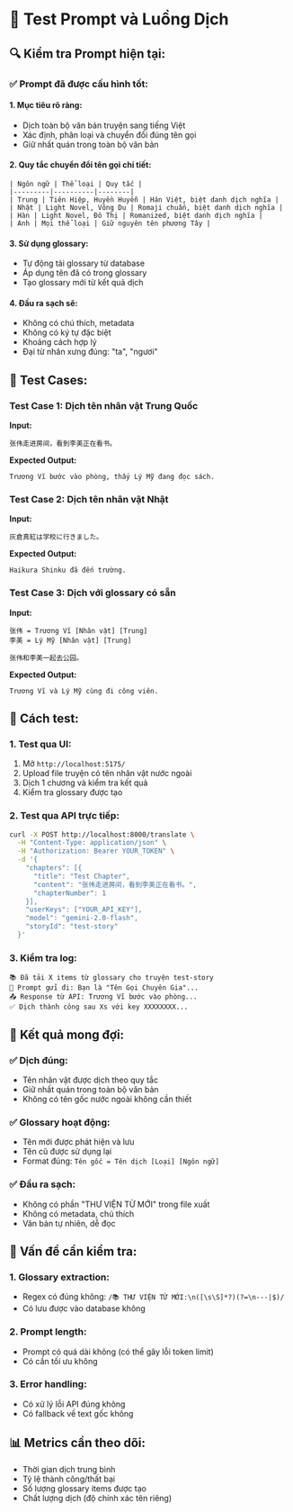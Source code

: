 # 🧪 Test Prompt và Luồng Dịch

## 🔍 **Kiểm tra Prompt hiện tại:**

### ✅ **Prompt đã được cấu hình tốt:**

#### **1. Mục tiêu rõ ràng:**
- Dịch toàn bộ văn bản truyện sang tiếng Việt
- Xác định, phân loại và chuyển đổi đúng tên gọi
- Giữ nhất quán trong toàn bộ văn bản

#### **2. Quy tắc chuyển đổi tên gọi chi tiết:**
```
| Ngôn ngữ | Thể loại | Quy tắc |
|---------|----------|--------|
| Trung | Tiên Hiệp, Huyền Huyễn | Hán Việt, biệt danh dịch nghĩa |
| Nhật | Light Novel, Võng Du | Romaji chuẩn, biệt danh dịch nghĩa |
| Hàn | Light Novel, Đô Thị | Romanized, biệt danh dịch nghĩa |
| Anh | Mọi thể loại | Giữ nguyên tên phương Tây |
```

#### **3. Sử dụng glossary:**
- Tự động tải glossary từ database
- Áp dụng tên đã có trong glossary
- Tạo glossary mới từ kết quả dịch

#### **4. Đầu ra sạch sẽ:**
- Không có chú thích, metadata
- Không có ký tự đặc biệt
- Khoảng cách hợp lý
- Đại từ nhân xưng đúng: "ta", "ngươi"

## 🧪 **Test Cases:**

### **Test Case 1: Dịch tên nhân vật Trung Quốc**
**Input:**
```
张伟走进房间，看到李美正在看书。
```

**Expected Output:**
```
Trương Vĩ bước vào phòng, thấy Lý Mỹ đang đọc sách.
```

### **Test Case 2: Dịch tên nhân vật Nhật**
**Input:**
```
灰倉真紅は学校に行きました。
```

**Expected Output:**
```
Haikura Shinku đã đến trường.
```

### **Test Case 3: Dịch với glossary có sẵn**
**Input:**
```
张伟 = Trương Vĩ [Nhân vật] [Trung]
李美 = Lý Mỹ [Nhân vật] [Trung]

张伟和李美一起去公园。
```

**Expected Output:**
```
Trương Vĩ và Lý Mỹ cùng đi công viên.
```

## 🔧 **Cách test:**

### **1. Test qua UI:**
1. Mở `http://localhost:5175/`
2. Upload file truyện có tên nhân vật nước ngoài
3. Dịch 1 chương và kiểm tra kết quả
4. Kiểm tra glossary được tạo

### **2. Test qua API trực tiếp:**
```bash
curl -X POST http://localhost:8000/translate \
  -H "Content-Type: application/json" \
  -H "Authorization: Bearer YOUR_TOKEN" \
  -d '{
    "chapters": [{
      "title": "Test Chapter",
      "content": "张伟走进房间，看到李美正在看书。",
      "chapterNumber": 1
    }],
    "userKeys": ["YOUR_API_KEY"],
    "model": "gemini-2.0-flash",
    "storyId": "test-story"
  }'
```

### **3. Kiểm tra log:**
```
📚 Đã tải X items từ glossary cho truyện test-story
📝 Prompt gửi đi: Bạn là "Tên Gọi Chuyên Gia"...
📤 Response từ API: Trương Vĩ bước vào phòng...
✅ Dịch thành công sau Xs với key XXXXXXXX...
```

## 🎯 **Kết quả mong đợi:**

### ✅ **Dịch đúng:**
- Tên nhân vật được dịch theo quy tắc
- Giữ nhất quán trong toàn bộ văn bản
- Không có tên gốc nước ngoài không cần thiết

### ✅ **Glossary hoạt động:**
- Tên mới được phát hiện và lưu
- Tên cũ được sử dụng lại
- Format đúng: `Tên gốc = Tên dịch [Loại] [Ngôn ngữ]`

### ✅ **Đầu ra sạch:**
- Không có phần "THƯ VIỆN TỪ MỚI" trong file xuất
- Không có metadata, chú thích
- Văn bản tự nhiên, dễ đọc

## 🚨 **Vấn đề cần kiểm tra:**

### **1. Glossary extraction:**
- Regex có đúng không: `/📚 THƯ VIỆN TỪ MỚI:\n([\s\S]*?)(?=\n---|$)/`
- Có lưu được vào database không

### **2. Prompt length:**
- Prompt có quá dài không (có thể gây lỗi token limit)
- Có cần tối ưu không

### **3. Error handling:**
- Có xử lý lỗi API đúng không
- Có fallback về text gốc không

## 📊 **Metrics cần theo dõi:**

- Thời gian dịch trung bình
- Tỷ lệ thành công/thất bại
- Số lượng glossary items được tạo
- Chất lượng dịch (độ chính xác tên riêng) 